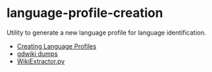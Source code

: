 # language-profile-creation
Utility to generate a new language profile for language identification.

* [Creating Language Profiles](https://github.com/optimaize/language-detector/wiki/Creating-Language-Profiles)
* [gdwiki dumps](https://dumps.wikimedia.org/gdwiki/20170701/)
* [WikiExtractor.py](http://attardi.github.io/wikiextractor/)
